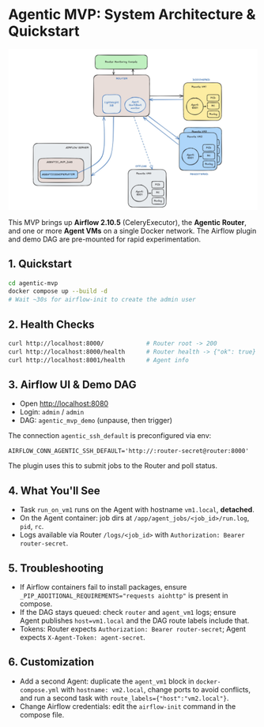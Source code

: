 
# Agentic MVP: System Architecture & Quickstart

![System Architecture](architecture.jpg)

This MVP brings up **Airflow 2.10.5** (CeleryExecutor), the **Agentic Router**, and one or more **Agent VMs** on a single Docker network. The Airflow plugin and demo DAG are pre-mounted for rapid experimentation.


## 1. Quickstart

```bash
cd agentic-mvp
docker compose up --build -d
# Wait ~30s for airflow-init to create the admin user
```


## 2. Health Checks

```bash
curl http://localhost:8000/            # Router root -> 200
curl http://localhost:8000/health      # Router health -> {"ok": true}
curl http://localhost:8001/health      # Agent info
```


## 3. Airflow UI & Demo DAG

- Open [http://localhost:8080](http://localhost:8080)
- Login: `admin` / `admin`
- DAG: `agentic_mvp_demo` (unpause, then trigger)

The connection `agentic_ssh_default` is preconfigured via env:

```
AIRFLOW_CONN_AGENTIC_SSH_DEFAULT='http://:router-secret@router:8000'
```
The plugin uses this to submit jobs to the Router and poll status.


## 4. What You'll See

- Task `run_on_vm1` runs on the Agent with hostname `vm1.local`, **detached**.
- On the Agent container: job dirs at `/app/agent_jobs/<job_id>/run.log`, `pid`, `rc`.
- Logs available via Router `/logs/<job_id>` with `Authorization: Bearer router-secret`.


## 5. Troubleshooting

- If Airflow containers fail to install packages, ensure `_PIP_ADDITIONAL_REQUIREMENTS="requests aiohttp"` is present in compose.
- If the DAG stays queued: check `router` and `agent_vm1` logs; ensure Agent publishes `host=vm1.local` and the DAG route labels include that.
- Tokens: Router expects `Authorization: Bearer router-secret`; Agent expects `X-Agent-Token: agent-secret`.


## 6. Customization

- Add a second Agent: duplicate the `agent_vm1` block in `docker-compose.yml` with `hostname: vm2.local`, change ports to avoid conflicts, and run a second task with `route_labels={"host":"vm2.local"}`.
- Change Airflow credentials: edit the `airflow-init` command in the compose file.
